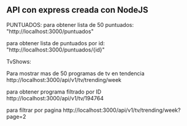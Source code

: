 ## API con express creada con NodeJS

PUNTUADOS:
para obtener lista de 50 puntuados: "http://localhost:3000/puntuados"

para obtener lista de puntuados por id: "http://localhost:3000/puntuados/{id}"

TvShows:

Para mostrar mas de 50 programas de tv en tendencia http://localhost:3000/api/v1/tv/trending/week

para obtener programa filtrado por ID http://localhost:3000/api/v1/tv/194764

para filtrar por pagina http://localhost:3000/api/v1/tv/trending/week?page=2
